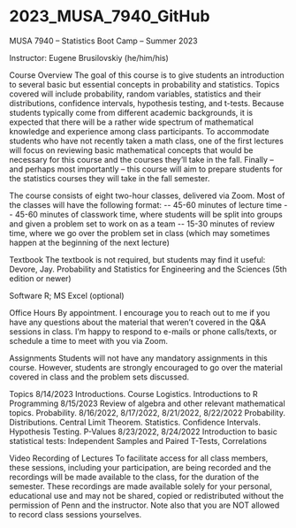 # 2023_MUSA_7940_GitHub

MUSA 7940 – Statistics Boot Camp – Summer 2023

Instructor: Eugene Brusilovskiy (he/him/his)

Course Overview
The goal of this course is to give students an introduction to several basic but essential concepts in probability and statistics. Topics covered will include probability, random variables, statistics and their distributions, confidence intervals, hypothesis testing, and t-tests.
Because students typically come from different academic backgrounds, it is expected that there will be a rather wide spectrum of mathematical knowledge and experience among class participants. To accommodate students who have not recently taken a math class, one of the first lectures will focus on reviewing basic mathematical concepts that would be necessary for this course and the courses they’ll take in the fall. Finally – and perhaps most importantly – this course will aim to prepare students for the statistics courses they will take in the fall semester.

The course consists of eight two-hour classes, delivered via Zoom. Most of the classes will have the following format:
--	45-60 minutes of lecture time
--	45-60 minutes of classwork time, where students will be split into groups and given a problem set to work on as a team
--	15-30 minutes of review time, where we go over the problem set in class (which may sometimes happen at the beginning of the next lecture)

Textbook
The textbook is not required, but students may find it useful: Devore, Jay. Probability and Statistics for Engineering and the Sciences (5th edition or newer) 

Software
R; MS Excel (optional)

Office Hours
By appointment. I encourage you to reach out to me if you have any questions about the material that weren’t covered in the Q&A sessions in class. I’m happy to respond to e-mails or phone calls/texts, or schedule a time to meet with you via Zoom. 

Assignments
Students will not have any mandatory assignments in this course. However, students are strongly encouraged to go over the material covered in class and the problem sets discussed.

Topics
8/14/2023	                Introductions. Course Logistics. Introductions to R Programming
8/15/2023	                Review of algebra and other relevant mathematical topics. Probability.
8/16/2022, 8/17/2022,
8/21/2022, 8/22/2022	    Probability. Distributions. Central Limit Theorem. Statistics. Confidence Intervals. Hypothesis Testing. P-Values
8/23/2022, 8/24/2022    	Introduction to basic statistical tests: Independent Samples and Paired T-Tests, Correlations

Video Recording of Lectures
To facilitate access for all class members, these sessions, including your participation, are being recorded and the recordings will be made available to the class, for the duration of the semester. These recordings are made available solely for your personal, educational use and may not be shared, copied or redistributed without the permission of Penn and the instructor. Note also that you are NOT allowed to record class sessions yourselves.

